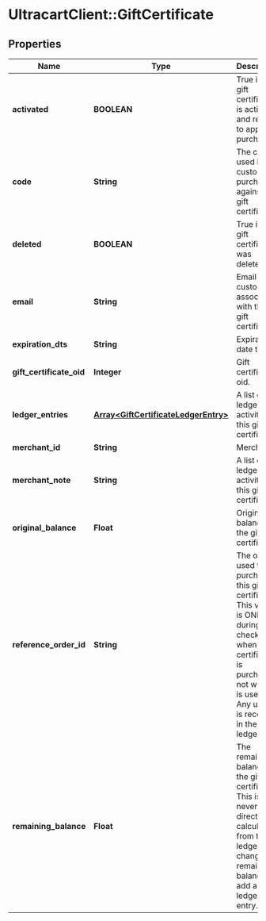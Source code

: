 # UltracartClient::GiftCertificate

## Properties
Name | Type | Description | Notes
------------ | ------------- | ------------- | -------------
**activated** | **BOOLEAN** | True if this gift certificate is activated and ready to apply to purchases. | [optional] 
**code** | **String** | The code used by the customer to purchase against this gift certificate. | [optional] 
**deleted** | **BOOLEAN** | True if this gift certificate was deleted. | [optional] 
**email** | **String** | Email of the customer associated with this gift certificate. | [optional] 
**expiration_dts** | **String** | Expiration date time. | [optional] 
**gift_certificate_oid** | **Integer** | Gift certificate oid. | [optional] 
**ledger_entries** | [**Array&lt;GiftCertificateLedgerEntry&gt;**](GiftCertificateLedgerEntry.md) | A list of all ledger activity for this gift certificate. | [optional] 
**merchant_id** | **String** | Merchant Id | [optional] 
**merchant_note** | **String** | A list of all ledger activity for this gift certificate. | [optional] 
**original_balance** | **Float** | Original balance of the gift certificate. | [optional] 
**reference_order_id** | **String** | The order used to purchase this gift certificate.  This value is ONLY set during checkout when a certificate is purchased, not when it is used.  Any usage is recorded in the ledger | [optional] 
**remaining_balance** | **Float** | The remaining balance on the gift certificate.  This is never set directly, but calculated from the ledger.  To change the remaining balance, add a ledger entry. | [optional] 


